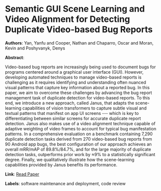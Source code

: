 # Semantic GUI Scene Learning and Video Alignment for Detecting Duplicate Video-based Bug Reports

**Authors**: Yan, Yanfu and Cooper, Nathan and Chaparro, Oscar and Moran, Kevin and Poshyvanyk, Denys

**Abstract**:

Video-based bug reports are increasingly being used to document bugs for programs centered around a graphical user interface (GUI). However, developing automated techniques to manage video-based reports is challenging as it requires identifying and understanding often nuanced visual patterns that capture key information about a reported bug. In this paper, we aim to overcome these challenges by advancing the bug report management task of duplicate detection for video-based reports. To this end, we introduce a new approach, called Janus, that adapts the scene-learning capabilities of vision transformers to capture subtle visual and textual patterns that manifest on app UI screens --- which is key to differentiating between similar screens for accurate duplicate report detection. Janus also makes use of a video alignment technique capable of adaptive weighting of video frames to account for typical bug manifestation patterns. In a comprehensive evaluation on a benchmark containing 7,290 duplicate detection tasks derived from 270 video-based bug reports from 90 Android app bugs, the best configuration of our approach achieves an overall mRR/mAP of 89.8\%/84.7\%, and for the large majority of duplicate detection tasks, outperforms prior work by ≈9\% to a statistically significant degree. Finally, we qualitatively illustrate how the scene-learning capabilities provided by Janus benefits its performance.

**Link**: [Read Paper](https://doi.org/10.1145/3597503.3639163)

**Labels**: software maintenance and deployment, code review
